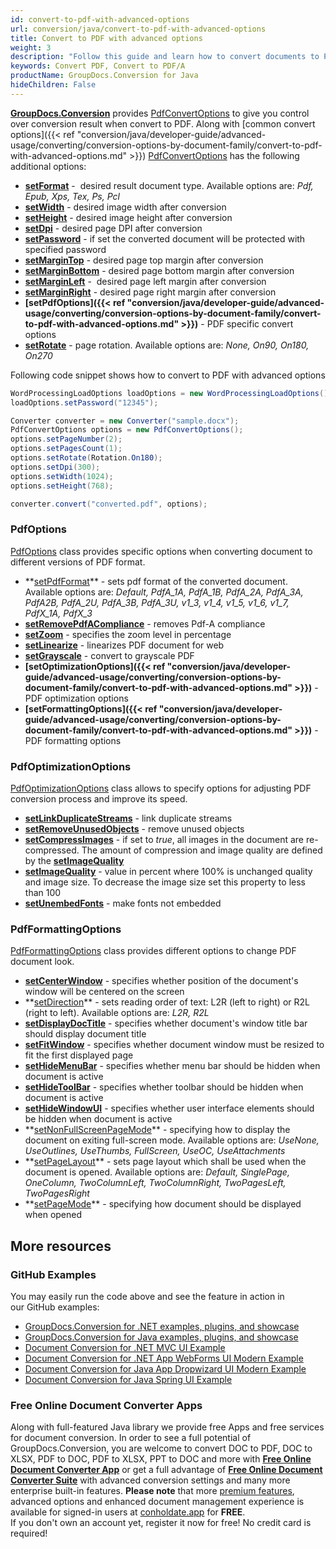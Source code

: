 ```yaml
---
id: convert-to-pdf-with-advanced-options
url: conversion/java/convert-to-pdf-with-advanced-options
title: Convert to PDF with advanced options
weight: 3
description: "Follow this guide and learn how to convert documents to PDF with height, width, DPI, margins and other customizations using GroupDocs.Conversion for Java."
keywords: Convert PDF, Convert to PDF/A
productName: GroupDocs.Conversion for Java
hideChildren: False
---
```

**[GroupDocs.Conversion](https://products.groupdocs.com/conversion/java)** provides [PdfConvertOptions](https://apireference.groupdocs.com/java/conversion/com.groupdocs.conversion.options.convert/PdfConvertOptions) to give you control over conversion result when convert to PDF. Along with [common convert options]({{< ref "conversion/java/developer-guide/advanced-usage/converting/conversion-options-by-document-family/convert-to-pdf-with-advanced-options.md" >}}) [PdfConvertOptions](https://apireference.groupdocs.com/java/conversion/com.groupdocs.conversion.options.convert/PdfConvertOptions) has the following additional options:

*   ****[setFormat](https://apireference.groupdocs.com/java/conversion/com.groupdocs.conversion.options.convert/ConvertOptions#setFormat(com.groupdocs.conversion.filetypes.FileType))**** -  desired result document type. Available options are: *Pdf, Epub, Xps, Tex, Ps, Pcl*
*   **[setWidth](https://apireference.groupdocs.com/java/conversion/com.groupdocs.conversion.options.convert/PdfConvertOptions#setWidth(int))** -  desired image width after conversion
*   **[setHeight](https://apireference.groupdocs.com/java/conversion/com.groupdocs.conversion.options.convert/PdfConvertOptions#setHeight(int))** -  desired image height after conversion
*   **[setDpi](https://apireference.groupdocs.com/java/conversion/com.groupdocs.conversion.options.convert/PdfConvertOptions#setDpi(double))** -  desired page DPI after conversion
*   **[setPassword](https://apireference.groupdocs.com/java/conversion/com.groupdocs.conversion.options.convert/PdfConvertOptions#setPassword(java.lang.String))** -  if set the converted document will be protected with specified password
*   **[setMarginTop](https://apireference.groupdocs.com/java/conversion/com.groupdocs.conversion.options.convert/PdfConvertOptions#setMarginTop(int))** -  desired page top margin after conversion
*   **[setMarginBottom](https://apireference.groupdocs.com/java/conversion/com.groupdocs.conversion.options.convert/PdfConvertOptions#setMarginBottom(int))** -  desired page bottom margin after conversion
*   **[setMarginLeft](https://apireference.groupdocs.com/java/conversion/com.groupdocs.conversion.options.convert/PdfConvertOptions#setMarginLeft(int))** -  desired page left margin after conversion
*   **[setMarginRight](https://apireference.groupdocs.com/java/conversion/com.groupdocs.conversion.options.convert/PdfConvertOptions#setMarginRight(int))** -  desired page right margin after conversion
*   **[setPdfOptions]({{< ref "conversion/java/developer-guide/advanced-usage/converting/conversion-options-by-document-family/convert-to-pdf-with-advanced-options.md" >}})** -  PDF specific convert options
*   **[setRotate](https://apireference.groupdocs.com/java/conversion/com.groupdocs.conversion.options.convert/PdfConvertOptions#setRotate(com.groupdocs.conversion.options.convert.Rotation))** -  page rotation. Available options are: *None, On90, On180, On270*  
          

Following code snippet shows how to convert to PDF with advanced options

```java
WordProcessingLoadOptions loadOptions = new WordProcessingLoadOptions();
loadOptions.setPassword("12345");

Converter converter = new Converter("sample.docx");
PdfConvertOptions options = new PdfConvertOptions();
options.setPageNumber(2);
options.setPagesCount(1);
options.setRotate(Rotation.On180);
options.setDpi(300);
options.setWidth(1024);
options.setHeight(768);

converter.convert("converted.pdf", options);
```

### PdfOptions

[PdfOptions](https://apireference.groupdocs.com/java/conversion/com.groupdocs.conversion.options.convert/PdfOptions) class provides specific options when converting document to different versions of PDF format.

*   **[setPdfFormat](https://apireference.groupdocs.com/java/conversion/com.groupdocs.conversion.options.convert/PdfOptions#setPdfFormat(com.groupdocs.conversion.options.convert.PdfFormats))** - sets pdf format of the converted document. Available options are: *Default, PdfA\_1A, PdfA\_1B, PdfA\_2A, PdfA\_3A, PdfA2B, PdfA\_2U, PdfA\_3B, PdfA\_3U, v1\_3, v1\_4, v1\_5, v1\_6, v1\_7, PdfX\_1A, PdfX\_3*
*   **[setRemovePdfACompliance](https://apireference.groupdocs.com/java/conversion/com.groupdocs.conversion.options.convert/PdfOptions#setRemovePdfACompliance(boolean))** - removes Pdf-A compliance
*   **[setZoom](https://apireference.groupdocs.com/java/conversion/com.groupdocs.conversion.options.convert/PdfOptions#setZoom(int))** - specifies the zoom level in percentage
*   **[setLinearize](https://apireference.groupdocs.com/java/conversion/com.groupdocs.conversion.options.convert/PdfOptions#setLinearize(boolean))** - linearizes PDF document for web
*   **[setGrayscale](https://apireference.groupdocs.com/java/conversion/com.groupdocs.conversion.options.convert/PdfOptions#setGrayscale(boolean))** - convert to grayscale PDF
*   **[setOptimizationOptions]({{< ref "conversion/java/developer-guide/advanced-usage/converting/conversion-options-by-document-family/convert-to-pdf-with-advanced-options.md" >}})** - PDF optimization options
*   **[setFormattingOptions]({{< ref "conversion/java/developer-guide/advanced-usage/converting/conversion-options-by-document-family/convert-to-pdf-with-advanced-options.md" >}})** - PDF formatting options

### PdfOptimizationOptions

[PdfOptimizationOptions](https://apireference.groupdocs.com/java/conversion/com.groupdocs.conversion.options.convert/PdfOptimizationOptions) class allows to specify options for adjusting PDF conversion process and improve its speed.

*   **[setLinkDuplicateStreams](https://apireference.groupdocs.com/java/conversion/com.groupdocs.conversion.options.convert/PdfOptimizationOptions#setLinkDuplicateStreams(boolean))** - link duplicate streams
*   **[setRemoveUnusedObjects](https://apireference.groupdocs.com/java/conversion/com.groupdocs.conversion.options.convert/PdfOptimizationOptions#setRemoveUnusedObjects(boolean))** - remove unused objects
*   **[setCompressImages](https://apireference.groupdocs.com/java/conversion/com.groupdocs.conversion.options.convert/PdfOptimizationOptions#setCompressImages(boolean))** - if set to *true*, all images in the document are re-compressed. The amount of compression and image quality are defined by the **[setImageQuality](https://apireference.groupdocs.com/java/conversion/com.groupdocs.conversion.options.convert/PdfOptimizationOptions#setImageQuality(int))**
*   **[setImageQuality](https://apireference.groupdocs.com/java/conversion/com.groupdocs.conversion.options.convert/PdfOptimizationOptions#setImageQuality(int))** -  value in percent where 100% is unchanged quality and image size. To decrease the image size set this property to less than 100
*   **[setUnembedFonts](https://apireference.groupdocs.com/java/conversion/com.groupdocs.conversion.options.convert/PdfOptimizationOptions#setUnembedFonts(boolean))** - make fonts not embedded

### PdfFormattingOptions

[PdfFormattingOptions](https://apireference.groupdocs.com/java/conversion/com.groupdocs.conversion.options.convert/PdfFormattingOptions) class provides different options to change PDF document look.

*   **[setCenterWindow](https://apireference.groupdocs.com/java/conversion/com.groupdocs.conversion.options.convert/PdfFormattingOptions#setCenterWindow(boolean))** - specifies whether position of the document's window will be centered on the screen
*   **[setDirection](https://apireference.groupdocs.com/java/conversion/com.groupdocs.conversion.options.convert/PdfFormattingOptions#setDirection(com.groupdocs.conversion.options.convert.PdfDirection))** - sets reading order of text: L2R (left to right) or R2L (right to left). Available options are: *L2R, R2L*
*   **[setDisplayDocTitle](https://apireference.groupdocs.com/java/conversion/com.groupdocs.conversion.options.convert/PdfFormattingOptions#setDisplayDocTitle(boolean))** - specifies whether document's window title bar should display document title
*   **[setFitWindow](https://apireference.groupdocs.com/java/conversion/com.groupdocs.conversion.options.convert/PdfFormattingOptions#setFitWindow(boolean))** - specifies whether document window must be resized to fit the first displayed page
*   **[setHideMenuBar](https://apireference.groupdocs.com/java/conversion/com.groupdocs.conversion.options.convert/PdfFormattingOptions#setHideMenuBar(boolean))** - specifies whether menu bar should be hidden when document is active
*   **[setHideToolBar](https://apireference.groupdocs.com/java/conversion/com.groupdocs.conversion.options.convert/PdfFormattingOptions#setHideToolBar(boolean))** - specifies whether toolbar should be hidden when document is active
*   **[setHideWindowUI](https://apireference.groupdocs.com/java/conversion/com.groupdocs.conversion.options.convert/PdfFormattingOptions#setHideWindowUI(boolean))** - specifies whether user interface elements should be hidden when document is active
*   **[setNonFullScreenPageMode](https://apireference.groupdocs.com/java/conversion/com.groupdocs.conversion.options.convert/PdfFormattingOptions#setNonFullScreenPageMode(com.groupdocs.conversion.options.convert.PdfPageMode))** - specifying how to display the document on exiting full-screen mode. Available options are: *UseNone, UseOutlines, UseThumbs, FullScreen, UseOC, UseAttachments*
*   **[setPageLayout](https://apireference.groupdocs.com/java/conversion/com.groupdocs.conversion.options.convert/PdfFormattingOptions#setPageLayout(com.groupdocs.conversion.options.convert.PdfPageLayout))** - sets page layout which shall be used when the document is opened. Available options are: *Default, SinglePage, OneColumn, TwoColumnLeft, TwoColumnRight, TwoPagesLeft, TwoPagesRight*
*   **[setPageMode](https://apireference.groupdocs.com/java/conversion/com.groupdocs.conversion.options.convert/PdfFormattingOptions#setPageMode(com.groupdocs.conversion.options.convert.PdfPageMode))** - specifying how document should be displayed when opened

## More resources

### GitHub Examples
You may easily run the code above and see the feature in action in our GitHub examples:
*   [GroupDocs.Conversion for .NET examples, plugins, and showcase](https://github.com/groupdocs-conversion/GroupDocs.Conversion-for-.NET)    
*   [GroupDocs.Conversion for Java examples, plugins, and showcase](https://github.com/groupdocs-conversion/GroupDocs.Conversion-for-Java)    
*   [Document Conversion for .NET MVC UI Example](https://github.com/groupdocs-conversion/GroupDocs.Conversion-for-.NET-MVC)     
*   [Document Conversion for .NET App WebForms UI Modern Example](https://github.com/groupdocs-conversion/GroupDocs.Conversion-for-.NET-WebForms)    
*   [Document Conversion for Java App Dropwizard UI Modern Example](https://github.com/groupdocs-conversion/GroupDocs.Conversion-for-Java-Dropwizard)    
*   [Document Conversion for Java Spring UI Example](https://github.com/groupdocs-conversion/GroupDocs.Conversion-for-Java-Spring)   

### Free Online Document Converter Apps
Along with full-featured Java library we provide free Apps and free services for document conversion.
In order to see a full potential of GroupDocs.Conversion, you are welcome to convert DOC to PDF, DOC to XLSX, PDF to DOC, PDF to XLSX, PPT to DOC and more with **[Free Online Document Converter App](https://products.groupdocs.app/conversion)** or get a full advantage of **[Free Online Document Converter Suite](https://conholdate.app/features/document-converter-online)** with advanced conversion settings and many more enterprise built-in features.
**Please note** that more [premium features](https://conholdate.app/features), advanced options and enhanced document management experience is available for signed-in users at [conholdate.app](https://conholdate.app/) for **FREE**.  
If you don't own an account yet, register it now for free! No credit card is required!